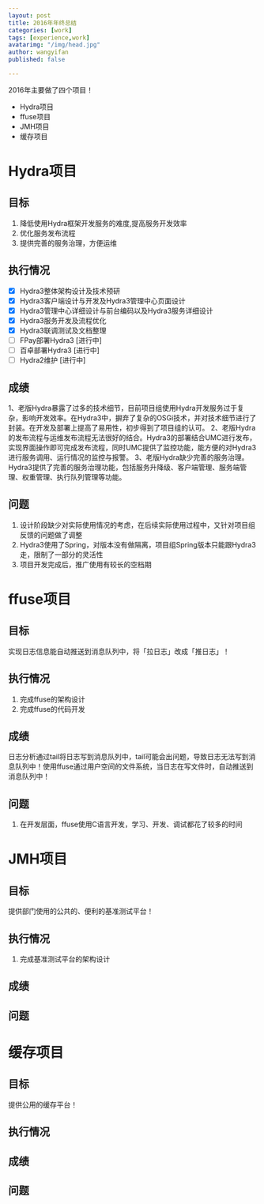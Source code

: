 ```yaml
---
layout: post
title: 2016年年终总结
categories: [work]
tags: [experience,work]
avatarimg: "/img/head.jpg"
author: wangyifan
published: false

---
```


2016年主要做了四个项目！

- Hydra项目
- ffuse项目
- JMH项目
- 缓存项目

# Hydra项目

## 目标

1.	降低使用Hydra框架开发服务的难度,提高服务开发效率
2.	优化服务发布流程
3.	提供完善的服务治理，方便运维

## 执行情况

- [x] Hydra3整体架构设计及技术预研
- [x] Hydra3客户端设计与开发及Hydra3管理中心页面设计
- [x] Hydra3管理中心详细设计与前台编码以及Hydra3服务详细设计
- [x] Hydra3服务开发及流程优化
- [x] Hydra3联调测试及文档整理
- [ ] FPay部署Hydra3 [进行中]
- [ ] 百卓部署Hydra3 [进行中]
- [ ] Hydra2维护 [进行中]

## 成绩

1、老版Hydra暴露了过多的技术细节，目前项目组使用Hydra开发服务过于复杂，影响开发效率。在Hydra3中，摒弃了复杂的OSGi技术，并对技术细节进行了封装。在开发及部署上提高了易用性，初步得到了项目组的认可。
2、老版Hydra的发布流程与运维发布流程无法很好的结合。Hydra3的部署结合UMC进行发布，实现界面操作即可完成发布流程，同时UMC提供了监控功能，能方便的对Hydra3进行服务调用、运行情况的监控与报警。
3、老版Hydra缺少完善的服务治理。Hydra3提供了完善的服务治理功能，包括服务升降级、客户端管理、服务端管理、权重管理、执行队列管理等功能。

## 问题

1. 设计阶段缺少对实际使用情况的考虑，在后续实际使用过程中，又针对项目组反馈的问题做了调整
2. Hydra3使用了Spring，对版本没有做隔离，项目组Spring版本只能跟Hydra3走，限制了一部分的灵活性
3. 项目开发完成后，推广使用有较长的空档期

# ffuse项目

## 目标

实现日志信息能自动推送到消息队列中，将「拉日志」改成「推日志」！

## 执行情况

1. 完成ffuse的架构设计
2. 完成ffuse的代码开发

## 成绩

日志分析通过tail将日志写到消息队列中，tail可能会出问题，导致日志无法写到消息队列中！使用ffuse通过用户空间的文件系统，当日志在写文件时，自动推送到消息队列中！

## 问题

1. 在开发层面，ffuse使用C语言开发，学习、开发、调试都花了较多的时间

# JMH项目

## 目标

提供部门使用的公共的、便利的基准测试平台！

## 执行情况

1. 完成基准测试平台的架构设计

## 成绩

## 问题

# 缓存项目

## 目标

提供公用的缓存平台！

## 执行情况

## 成绩

## 问题
